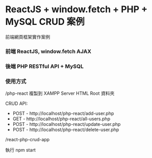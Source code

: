 # ReactJS + window.fetch + PHP + MySQL CRUD 案例
前端網頁框架實作案例

### 前端 ReactJS, window.fetch AJAX
### 後端 PHP RESTful API + MySQL

### 使用方式
/php-react 複製到 XAMPP Server HTML Root 資料夾

CRUD API:
* POST - http://localhost/php-react/add-user.php
* GET  - http://localhost/php-react/all-users.php
* POST - http://localhost/php-react/update-user.php
* POST - http://localhost/php-react/delete-user.php

/react-php-crud-app

執行
    npm start